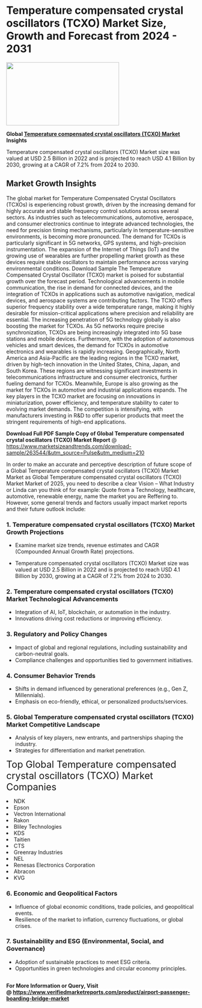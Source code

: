 <H1>Temperature compensated crystal oscillators (TCXO) Market Size, Growth and Forecast from 2024 - 2031</H1><img class="aligncenter size-medium wp-image-584254" src="https://thirdeyenews.in/wp-content/uploads/2024/09/Global-Market-Research-300x168.jpeg" alt="" width="300" height="168" /><p><strong>Global&nbsp;<a href="https://www.marketsizeandtrends.com/download-sample/263544/&amp;utm_source=Pulse&amp;utm_medium=210">Temperature compensated crystal oscillators (TCXO) Market</a> Insights</strong></p><p>Temperature compensated crystal oscillators (TCXO) Market size was valued at USD 2.5 Billion in 2022 and is projected to reach USD 4.1 Billion by 2030, growing at a CAGR of 7.2% from 2024 to 2030.</p><p><h2>Market Growth Insights</h2> The global market for Temperature Compensated Crystal Oscillators (TCXOs) is experiencing robust growth, driven by the increasing demand for highly accurate and stable frequency control solutions across several sectors. As industries such as telecommunications, automotive, aerospace, and consumer electronics continue to integrate advanced technologies, the need for precision timing mechanisms, particularly in temperature-sensitive environments, is becoming more pronounced. The demand for TCXOs is particularly significant in 5G networks, GPS systems, and high-precision instrumentation. The expansion of the Internet of Things (IoT) and the growing use of wearables are further propelling market growth as these devices require stable oscillators to maintain performance across varying environmental conditions. Download Sample The Temperature Compensated Crystal Oscillator (TCXO) market is poised for substantial growth over the forecast period. Technological advancements in mobile communication, the rise in demand for connected devices, and the integration of TCXOs in applications such as automotive navigation, medical devices, and aerospace systems are contributing factors. The TCXO offers superior frequency stability over a wide temperature range, making it highly desirable for mission-critical applications where precision and reliability are essential. The increasing penetration of 5G technology globally is also boosting the market for TCXOs. As 5G networks require precise synchronization, TCXOs are being increasingly integrated into 5G base stations and mobile devices. Furthermore, with the adoption of autonomous vehicles and smart devices, the demand for TCXOs in automotive electronics and wearables is rapidly increasing. Geographically, North America and Asia-Pacific are the leading regions in the TCXO market, driven by high-tech innovation in the United States, China, Japan, and South Korea. These regions are witnessing significant investments in telecommunications infrastructure and consumer electronics, further fueling demand for TCXOs. Meanwhile, Europe is also growing as the market for TCXOs in automotive and industrial applications expands. The key players in the TCXO market are focusing on innovations in miniaturization, power efficiency, and temperature stability to cater to evolving market demands. The competition is intensifying, with manufacturers investing in R&D to offer superior products that meet the stringent requirements of high-end applications. </p><p><span class=""><strong>Download Full PDF Sample Copy of Global Temperature compensated crystal oscillators (TCXO) Market Report</strong> @ <a href="https://www.marketsizeandtrends.com/download-sample/263544/&amp;utm_source=Pulse&amp;utm_medium=210" target="_blank">https://www.marketsizeandtrends.com/download-sample/263544/&amp;utm_source=Pulse&amp;utm_medium=210</a></span></p><p>In order to make an accurate and perceptive description of future scope of a Global&nbsp;Temperature compensated crystal oscillators (TCXO) Market Market as Global&nbsp;Temperature compensated crystal oscillators (TCXO) Market Market of 2025, you need to describe a clear Vision &ndash; What Industry or Linda can you think of for example: Quote from a Technology, healthcare, automotive, renewable energy, name the market you are Reffering to. However, some general trends and factors usually impact market reports and their future outlook include:</p><h3>1.&nbsp;<strong>Temperature compensated crystal oscillators (TCXO) Market Growth Projections</strong></h3><ul><li>Examine market size trends, revenue estimates and CAGR (Compounded Annual Growth Rate) projections.</li><li><p>Temperature compensated crystal oscillators (TCXO) Market size was valued at USD 2.5 Billion in 2022 and is projected to reach USD 4.1 Billion by 2030, growing at a CAGR of 7.2% from 2024 to 2030.</p></li></ul><h3>2.&nbsp;<strong>Temperature compensated crystal oscillators (TCXO) Market Technological Advancements</strong></h3><ul><li>Integration of AI, IoT, blockchain, or automation in the industry.</li><li>Innovations driving cost reductions or improving efficiency.</li></ul><h3>3.&nbsp;<strong>Regulatory and Policy Changes</strong></h3><ul><li>Impact of global and regional regulations, including sustainability and carbon-neutral goals.</li><li>Compliance challenges and opportunities tied to government initiatives.</li></ul><h3>4.&nbsp;<strong>Consumer Behavior Trends</strong></h3><ul><li>Shifts in demand influenced by generational preferences (e.g., Gen Z, Millennials).</li><li>Emphasis on eco-friendly, ethical, or personalized products/services.</li></ul><h3>5.&nbsp;<strong>Global Temperature compensated crystal oscillators (TCXO) Market Competitive Landscape</strong></h3><ul><li>Analysis of key players, new entrants, and partnerships shaping the industry.</li><li>Strategies for differentiation and market penetration.</li></ul><p data-pm-slice="1 1 []"><span style="color: inherit; font-family: inherit; font-size: 25px;">Top Global Temperature compensated crystal oscillators (TCXO) Market Companies</span></p><div class="" data-test-id=""><p><li>NDK</li><li> Epson</li><li> Vectron International</li><li> Rakon</li><li> Bliley Technologies</li><li> KDS</li><li> Taitien</li><li> CTS</li><li> Greenray Industries</li><li> NEL</li><li> Renesas Electronics Corporation</li><li> Abracon</li><li> KVG</li></p></div><h3>6.&nbsp;<strong>Economic and Geopolitical Factors</strong></h3><ul><li>Influence of global economic conditions, trade policies, and geopolitical events.</li><li>Resilience of the market to inflation, currency fluctuations, or global crises.</li></ul><h3>7.&nbsp;<strong>Sustainability and ESG (Environmental, Social, and Governance)</strong></h3><ul><li>Adoption of sustainable practices to meet ESG criteria.</li><li>Opportunities in green technologies and circular economy principles.</li></ul><h2><strong style="font-size: 14px;">For More Information or Query, Visit @&nbsp;</strong><a style="background-color: #ffffff; font-size: 14px;" href="https://www.marketsizeandtrends.com/report/temperature-compensated-crystal-oscillators-tcxo-market/" target="_blank">https://www.verifiedmarketreports.com/product/airport-passenger-boarding-bridge-market</a></h2>
